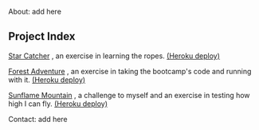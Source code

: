 About: add here

## Project Index

[Star Catcher](https://github.com/SHG42/star_catcher.git) , an exercise in learning the ropes. [(Heroku deploy)](https://star--catcher.herokuapp.com/)

[Forest Adventure](https://github.com/SHG42/forest_adventure.git) , an exercise in taking the bootcamp's code and running with it. [(Heroku deploy)](https://forestadventures.herokuapp.com/)

[Sunflame Mountain](https://github.com/SHG42/sunflame_mountain.git) , a challenge to myself and an exercise in testing how high I can fly. [(Heroku deploy)](https://sunflame-mountain.herokuapp.com/)

Contact: add here
